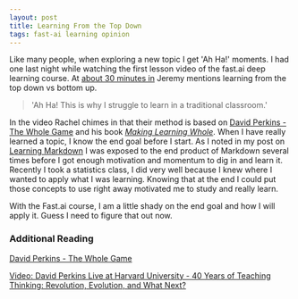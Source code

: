 ```yaml
---
layout: post
title: Learning From the Top Down
tags: fast-ai learning opinion
---
```


Like many people, when exploring a new topic I get 'Ah Ha!' moments. I had one last night while watching the first lesson video of the fast.ai deep learning course. At [about 30 minutes in](https://youtu.be/IPBSB1HLNLo?t=31m3s "YouTube - Fast.ai Lesson 1: Deep Learning 2018 31:03") Jeremy mentions learning from the top down vs bottom up. 

> 'Ah Ha! This is why I struggle to learn in a traditional classroom.'

In the video Rachel chimes in that their method is based on [David Perkins - The Whole Game](https://www.thepositiveencourager.global/david-perkins-making-learning-whole/ "Positive Encourager - Making Learning Whole") and his book _[Making Learning Whole](https://www.amazon.com/Making-Learning-Whole-Principles-Transform/dp/0470633719 "Amazon.com - Making Learning Whole by David Perkins")_. When I have really learned a topic, I know the end goal before I start. As I noted in my post on [Learning Markdown](/learning-markdown/) I was exposed to the end product of Markdown several times before I got enough motivation and momentum to dig in and learn it. Recently I took a statistics class, I did very well because I knew where I wanted to apply what I was learning. Knowing that at the end I could put those concepts to use right away motivated me to study and really learn. 

With the Fast.ai course, I am a little shady on the end goal and how I will apply it. Guess I need to figure that out now.

### Additional Reading

[David Perkins - The Whole Game](https://www.thepositiveencourager.global/david-perkins-making-learning-whole/ "Positive Encourager - Making Learning Whole")

[Video: David Perkins Live at Harvard University - 40 Years of Teaching Thinking: Revolution, Evolution, and What Next?](https://youtu.be/-nmt1atA6ag "YouTube - David Perkins Lecture: 40 Years of Teaching Thinking: Revolution, Evolution, and What Next?")
